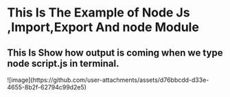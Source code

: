 

<h1>This Is The Example of Node Js ,Import,Export And node Module</h1>
<h2>This Is Show how output is coming when we type node script.js in terminal.</h2>
![image](https://github.com/user-attachments/assets/d76bbcdd-d33e-4655-8b2f-62794c99d2e5)





